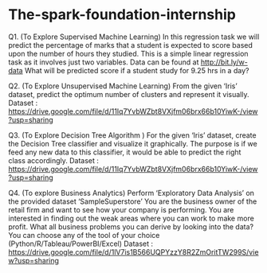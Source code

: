 # The-spark-foundation-internship

Q1. (To Explore Supervised Machine Learning)
In this regression task we will predict the percentage of marks that a student is expected to
score based upon the number of hours they studied. This is a simple linear regression task as it
involves just two variables. Data can be found at http://bit.ly/w-data
What will be predicted score if a student study for 9.25 hrs in a day?

Q2. (To Explore Unsupervised Machine Learning)
From the given ‘Iris’ dataset, predict the optimum number of clusters and represent it visually.
Dataset : https://drive.google.com/file/d/11Iq7YvbWZbt8VXjfm06brx66b10YiwK-/view?usp=sharing


Q3. (To Explore Decision Tree Algorithm )
For the given ‘Iris’ dataset, create the Decision Tree classifier and visualize it graphically. The purpose is
if we feed any new data to this classifier, it would be able to predict the right class accordingly.
Dataset : https://drive.google.com/file/d/11Iq7YvbWZbt8VXjfm06brx66b10YiwK-/view?usp=sharing

Q4. (To explore Business Analytics)
Perform ‘Exploratory Data Analysis’ on the provided dataset ‘SampleSuperstore’
You are the business owner of the retail firm and want to see how your company is performing. You are
interested in finding out the weak areas where you can work to make more profit. What all business
problems you can derive by looking into the data? You can choose any of the tool of your choice
(Python/R/Tableau/PowerBI/Excel)
Dataset : https://drive.google.com/file/d/1lV7is1B566UQPYzzY8R2ZmOritTW299S/view?usp=sharing
